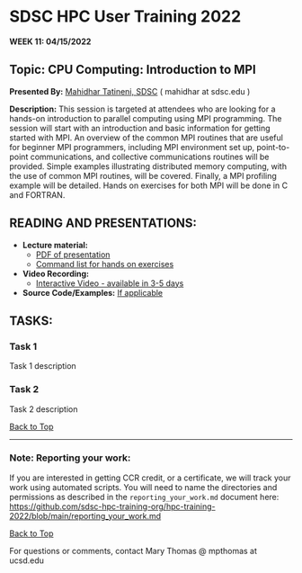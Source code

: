 # SDSC HPC User Training 2022

**WEEK 11: 04/15/2022**

## Topic: CPU Computing: Introduction to MPI<a name="top"> 
**Presented By:** [Mahidhar Tatineni, SDSC]((bio)) ( mahidhar at sdsc.edu )

**Description:** This session is targeted at attendees who are looking for a hands-on introduction to parallel computing using MPI programming. The session will start with an introduction and basic information for getting started with MPI. An overview of the common MPI routines that are useful for beginner MPI programmers, including MPI environment set up, point-to-point communications, and collective communications routines will be provided. Simple examples illustrating distributed memory computing, with the use of common MPI routines, will be covered. Finally, a MPI profiling example will be detailed. Hands on exercises for both MPI will be done in C and FORTRAN. 
  
## READING AND PRESENTATIONS:
* **Lecture material:** 
   * [PDF of presentation](HPCTraining_MPI_2022.pdf)
   * [Command list for hands on exercises](run_commands.txt)
* **Video Recording:** 
   * [Interactive Video  - available in 3-5 days ]()
* **Source Code/Examples:** [If applicable]()

## TASKS:

### Task 1
Task 1 description 


### Task 2
Task 2 description 

  
[Back to Top](#top)

__________________

### Note: Reporting your work:
If you are interested in getting CCR credit, or a certificate, we will track your work using automated scripts.
You will need to name the directories and permissions as described in the ``reporting_your_work.md`` document here:
https://github.com/sdsc-hpc-training-org/hpc-training-2022/blob/main/reporting_your_work.md

[Back to Top](#top)


For questions or comments, contact Mary Thomas @ mpthomas  at  ucsd.edu
